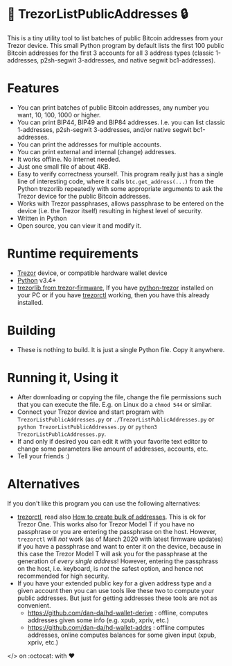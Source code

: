 # :page_with_curl: TrezorListPublicAddresses :lock:

This is a tiny utility tool to list batches of public Bitcoin addresses from your Trezor device. 
This small Python program by default lists the first 100 public Bitcoin addresses for the first 3 
accounts for all 3 address types (classic 1-addresses, p2sh-segwit 3-addresses, and native segwit bc1-addresses).

# Features

* You can print batches of public Bitcoin addresses, any number you want, 10, 100, 1000 or higher.
* You can print BIP44, BIP49 and BIP84 addresses. I.e. you can list classic 1-addresses, p2sh-segwit 3-addresses, and/or native segwit bc1-addresses.
* You can print the addresses for multiple accounts.
* You can print external and internal (change) addresses.
* It works offline. No internet needed.
* Just one small file of about 4KB.
* Easy to verify correctness yourself. This program really just has a single line of interesting code,
where it calls `btc.get_address(...)` from the Python trezorlib repeatedly with some 
appropriate arguments to ask the Trezor device for the public Bitcoin addresses.
* Works with Trezor passphrases, allows passphrase to be entered on the device (i.e. the Trezor itself) resulting in highest level of security.
* Written in Python
* Open source, you can view it and modify it.
 
# Runtime requirements

  * [Trezor](https://www.trezor.io) device, or compatible hardware wallet device
  * [Python](https://www.python.org/) v3.4+
  * [trezorlib from trezor-firmware](https://github.com/trezor/trezor-firmware/tree/master/python/src/trezorlib), If you have [python-trezor](https://wiki.trezor.io/Using_trezorctl_commands_with_Trezor#Install_python-trezor) installed on your PC or if you have [trezorctl](https://wiki.trezor.io/Using_trezorctl_commands_with_Trezor) working, then you have this already installed. 

# Building

* These is nothing to build. It is just a single Python file. Copy it anywhere. 

# Running it, Using it

* After downloading or copying the file, change the file permissions such that you can execute the file. E.g. on Linux do a `chmod 544` or similar.
* Connect your Trezor device and start program with `TrezorListPublicAddresses.py` or `./TrezorListPublicAddresses.py` or `python TrezorListPublicAddresses.py` or `python3 TrezorListPublicAddresses.py`.
* If and only if desired you can edit it with your favorite text editor to change some parameters like amount of addresses, accounts, etc.
* Tell your friends :)

# Alternatives

If you don't like this program you can use the following alternatives:
* [trezorctl](https://wiki.trezor.io/Using_trezorctl_commands_with_Trezor), read also [How to create bulk of addresses](https://wiki.trezor.io/Create_a_bulk_of_addresses_using_the_trezorctl_command). This is ok for Trezor One. This works also for Trezor Model T if you have no passphrase or you are entering the passphrase on the host. However, `trezorctl` will *not* work (as of March 2020 with latest firmware updates) if you have a passphrase and want to enter it on the device, because in this case the Trezor Model T will ask you for the passphrase at the generation of *every single address*! However, entering the passphrass on the host, i.e. keyboard, is *not* the safest option, and hence not recommended for high security.
* If you have your extended public key for a given address type and a given account then you can use tools like these two to compute your public addresses. But just for getting addresses these tools are not as convenient. 
  * https://github.com/dan-da/hd-wallet-derive : offline, computes addresses given some info (e.g. xpub, xpriv, etc.)
  * https://github.com/dan-da/hd-wallet-addrs : offline computes addresses, online computes balances for some given input (xpub, xpriv, etc.)
  
</> on :octocat: with :heart:
